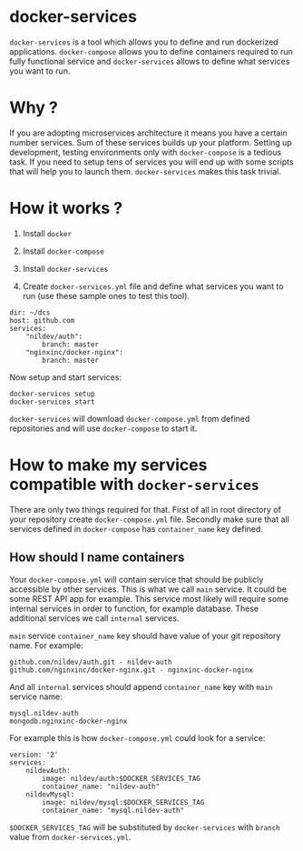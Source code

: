 # docker-services

`docker-services` is a tool which allows you to define and run dockerized applications. `docker-compose` allows you to 
define containers required to run fully functional service and `docker-services` allows to define what services you want to run.

# Why ?

If you are adopting microservices architecture it means you have a certain number services. 
Sum of these services builds up your platform. Setting up development, testing environments only with `docker-compose` is a tedious task. 
If you need to setup tens of services you will end up with some scripts that will help you to launch them. `docker-services` makes this task trivial.

# How it works ?

1) Install `docker`

2) Install `docker-compose`

3) Install `docker-services`

4) Create `docker-services.yml` file and define what services you want to run (use these sample ones to test this tool).

```
dir: ~/dcs
host: github.com
services:
    "nildev/auth":
        branch: master
    "nginxinc/docker-nginx":
        branch: master
```

Now setup and start services:

```
docker-services setup
docker-services start
```

`docker-services` will download `docker-compose.yml` from defined repositories and will use `docker-compose` to start it.

# How to make my services compatible with `docker-services`

There are only two things required for that. First of all in root directory of your repository create `docker-compose.yml` file.
Secondly make sure that all services defined in `docker-compose` has `container_name` key defined. 

## How should I name containers 

Your `docker-compose.yml` will contain service that should be publicly accessible by other services. This is what we call `main` service. 
It could be some REST API app for example. This service most likely will require some internal services in order to function, for example database.
These additional services we call `internal` services. 

`main` service `container_name` key should have value of your git repository name. For example:
  
```
github.com/nildev/auth.git - nildev-auth
github.com/nginxinc/docker-nginx.git - nginxinc-docker-nginx
```

And all `internal` services should append `container_name` key with `main` service name:

```
mysql.nildev-auth
mongodb.nginxinc-docker-nginx
```

For example this is how `docker-compose.yml` could look for a service:
```
version: '2'
services:
    nildevAuth:
        image: nildev/auth:$DOCKER_SERVICES_TAG
        container_name: "nildev-auth"
    nildevMysql:
        image: nildev/mysql:$DOCKER_SERVICES_TAG
        container_name: "mysql.nildev-auth"
```

`$DOCKER_SERVICES_TAG` will be substituted by `docker-services` with `branch` value from `docker-services.yml`.